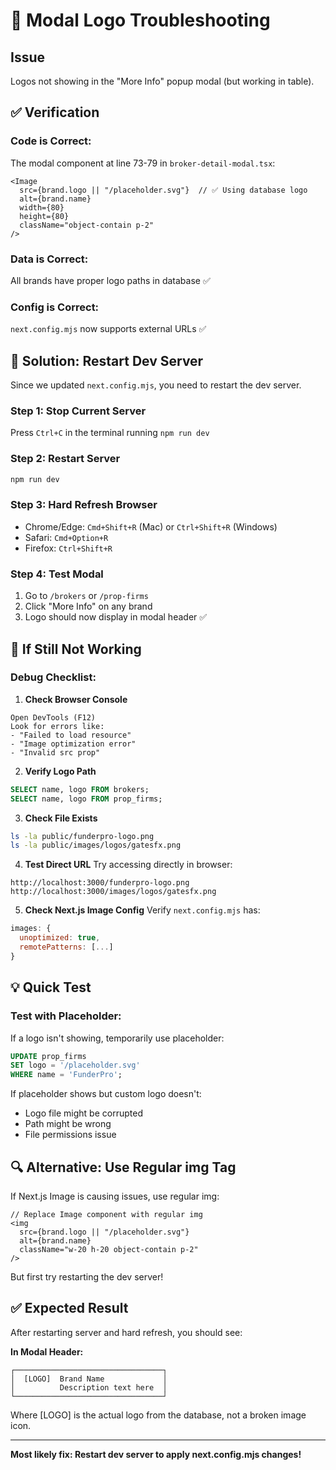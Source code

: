 # 🔧 Modal Logo Troubleshooting

## Issue
Logos not showing in the "More Info" popup modal (but working in table).

## ✅ Verification

### Code is Correct:
The modal component at line 73-79 in `broker-detail-modal.tsx`:
```tsx
<Image
  src={brand.logo || "/placeholder.svg"}  // ✅ Using database logo
  alt={brand.name}
  width={80}
  height={80}
  className="object-contain p-2"
/>
```

### Data is Correct:
All brands have proper logo paths in database ✅

### Config is Correct:
`next.config.mjs` now supports external URLs ✅

## 🔧 Solution: Restart Dev Server

Since we updated `next.config.mjs`, you need to restart the dev server.

### Step 1: Stop Current Server
Press `Ctrl+C` in the terminal running `npm run dev`

### Step 2: Restart Server
```bash
npm run dev
```

### Step 3: Hard Refresh Browser
- Chrome/Edge: `Cmd+Shift+R` (Mac) or `Ctrl+Shift+R` (Windows)
- Safari: `Cmd+Option+R`
- Firefox: `Ctrl+Shift+R`

### Step 4: Test Modal
1. Go to `/brokers` or `/prop-firms`
2. Click "More Info" on any brand
3. Logo should now display in modal header ✅

## 🐛 If Still Not Working

### Debug Checklist:

1. **Check Browser Console**
```
Open DevTools (F12)
Look for errors like:
- "Failed to load resource"
- "Image optimization error"
- "Invalid src prop"
```

2. **Verify Logo Path**
```sql
SELECT name, logo FROM brokers;
SELECT name, logo FROM prop_firms;
```

3. **Check File Exists**
```bash
ls -la public/funderpro-logo.png
ls -la public/images/logos/gatesfx.png
```

4. **Test Direct URL**
Try accessing directly in browser:
```
http://localhost:3000/funderpro-logo.png
http://localhost:3000/images/logos/gatesfx.png
```

5. **Check Next.js Image Config**
Verify `next.config.mjs` has:
```javascript
images: {
  unoptimized: true,
  remotePatterns: [...]
}
```

## 💡 Quick Test

### Test with Placeholder:
If a logo isn't showing, temporarily use placeholder:
```sql
UPDATE prop_firms 
SET logo = '/placeholder.svg' 
WHERE name = 'FunderPro';
```

If placeholder shows but custom logo doesn't:
- Logo file might be corrupted
- Path might be wrong
- File permissions issue

## 🔍 Alternative: Use Regular img Tag

If Next.js Image is causing issues, use regular img:

```tsx
// Replace Image component with regular img
<img
  src={brand.logo || "/placeholder.svg"}
  alt={brand.name}
  className="w-20 h-20 object-contain p-2"
/>
```

But first try restarting the dev server!

## ✅ Expected Result

After restarting server and hard refresh, you should see:

**In Modal Header:**
```
┌─────────────────────────────────┐
│  [LOGO]  Brand Name             │
│          Description text here  │
└─────────────────────────────────┘
```

Where [LOGO] is the actual logo from the database, not a broken image icon.

---

**Most likely fix: Restart dev server to apply next.config.mjs changes!**


